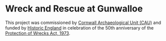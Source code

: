 # Wreck and Rescue at Gunwalloe

This project was commissioned by [Cornwall Archaeological Unit (CAU)](https://www.cornwall.gov.uk/environment/conservation-and-environment-protection/cornwall-archaeological-unit/) and funded by [Historic England](https://historicengland.org.uk) in celebration of the 50th anniversary of the [Protection of Wrecks Act, 1973](https://www.legislation.gov.uk/ukpga/1973/33/contents).